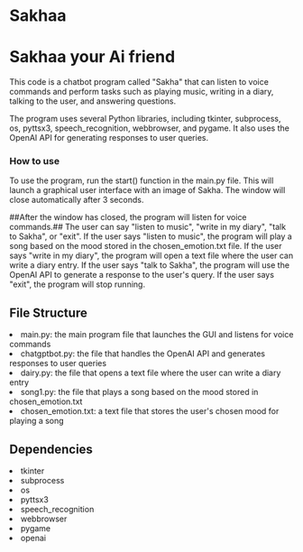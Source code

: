 # Sakhaa
<h1>Sakhaa your Ai friend</h1>
This code is a chatbot program called "Sakha" that can listen to voice commands and perform tasks such as playing music, writing in a diary, talking to the user, and answering questions.

The program uses several Python libraries, including tkinter, subprocess, os, pyttsx3, speech_recognition, webbrowser, and pygame. It also uses the OpenAI API for generating responses to user queries.

<h3>How to use</h3>
To use the program, run the start() function in the main.py file. This will launch a graphical user interface with an image of Sakha. The window will close automatically after 3 seconds.

##After the window has closed, the program will listen for voice commands.##
The user can say "listen to music", "write in my diary", "talk to Sakha", or "exit". If the user says "listen to music", the program will play a song based on the mood stored in the chosen_emotion.txt file. If the user says "write in my diary", the program will open a text file where the user can write a diary entry. If the user says "talk to Sakha", the program will use the OpenAI API to generate a response to the user's query. If the user says "exit", the program will stop running.

<h2><b>File Structure</b></h2>
<li>main.py: the main program file that launches the GUI and listens for voice commands</li>
<li>chatgptbot.py: the file that handles the OpenAI API and generates responses to user queries</li>
<li>dairy.py: the file that opens a text file where the user can write a diary entry</li>
<li>song1.py: the file that plays a song based on the mood stored in chosen_emotion.txt</li>
<li>chosen_emotion.txt: a text file that stores the user's chosen mood for playing a song
</li>
<h2><b>Dependencies</b></h2>

<li>tkinter</li>
<li>subprocess</li>
<li>os</li>
<li>pyttsx3</li>
<li>speech_recognition</li>
<li>webbrowser</li>
<li>pygame</li>
<li>openai</li>
